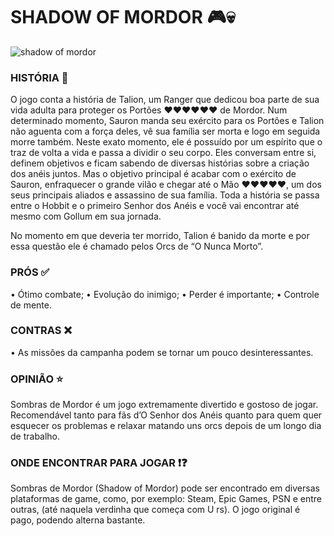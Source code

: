 # SHADOW OF MORDOR 🎮💀

![shadow of mordor](https://i.pinimg.com/originals/8f/77/a1/8f77a1f066a23e610a05a3f734a89805.jpg)



### HISTÓRIA 📖

O jogo conta a história de Talion, um Ranger que dedicou boa parte de sua vida adulta para proteger os Portões ♥♥♥♥♥♥ de Mordor. Num determinado momento, Sauron manda seu exército para os Portões e Talion não aguenta com a força deles, vê sua família ser morta e logo em seguida morre também. Neste exato momento, ele é possuído por um espírito que o traz de volta a vida e passa a dividir o seu corpo. Eles conversam entre si, definem objetivos e ficam sabendo de diversas histórias sobre a criação dos anéis juntos. Mas o objetivo principal é acabar com o exército de Sauron, enfraquecer o grande vilão e chegar até o Mão ♥♥♥♥♥, um dos seus principais aliados e assassino de sua família. Toda a história se passa entre o Hobbit e o primeiro Senhor dos Anéis e você vai encontrar até mesmo com Gollum em sua jornada.

No momento em que deveria ter morrido, Talion é banido da morte e por essa questão ele é chamado pelos Orcs de “O Nunca Morto”.



 ### PRÓS ✅

• Ótimo combate;
• Evolução do inimigo;
• Perder é importante;
• Controle de mente.



### CONTRAS ❌

• As missões da campanha podem se tornar um pouco desinteressantes.



### OPINIÃO ⭐

Sombras de Mordor é um jogo extremamente divertido e gostoso de jogar. Recomendável tanto para fãs d’O Senhor dos Anéis quanto para quem quer esquecer os problemas e relaxar matando uns orcs depois de um longo dia de trabalho.



### ONDE ENCONTRAR PARA JOGAR ❗❓

Sombras de Mordor (Shadow of Mordor) pode ser encontrado em diversas plataformas de game, como, por exemplo: Steam, Epic Games, PSN e entre outras, (até naquela verdinha que começa com U rs). O jogo original é pago, podendo alterna bastante.